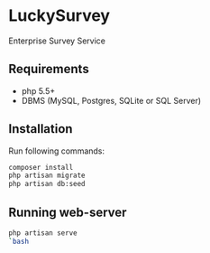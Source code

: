 # LuckySurvey
Enterprise Survey Service

## Requirements

* php 5.5+
* DBMS (MySQL, Postgres, SQLite or SQL Server)

## Installation
Run following commands:
```bash
composer install
php artisan migrate
php artisan db:seed
```

## Running web-server

```bash
php artisan serve
`bash

